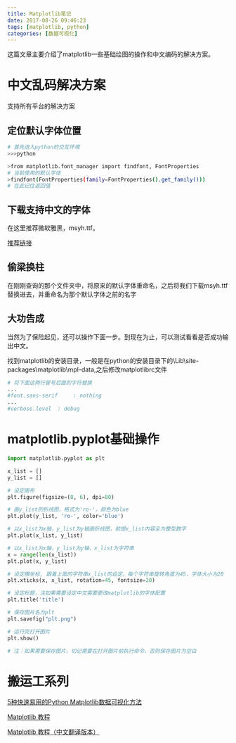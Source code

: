 ```yaml
---
title: Matplotlib笔记
date: 2017-08-26 09:46:23
tags: [matplotlib, python]
categories: [数据可视化]
---
```

这篇文章主要介绍了matplotlib一些基础绘图的操作和中文编码的解决方案。

<!-- more -->

# 中文乱码解决方案

支持所有平台的解决方案

## 定位默认字体位置

```bash
# 首先进入python的交互环境
>>>python

>from matplotlib.font_manager import findfont, FontProperties
# 当前使用的默认字体
>findfont(FontProperties(family=FontProperties().get_family()))
# 在此记住返回值
```

## 下载支持中文的字体

在这里推荐微软雅黑，msyh.ttf。

[推荐链接](http://www.monmonkey.com/sonota/font1/getfont.html)

## 偷梁换柱

在刚刚查询的那个文件夹中，将原来的默认字体重命名，之后将我们下载msyh.ttf替换进去，并重命名为那个默认字体之前的名字

## 大功告成

当然为了保险起见，还可以操作下面一步。到现在为止，可以测试看看是否成功输出中文。

找到matplotlib的安装目录，一般是在python的安装目录下的\Lib\site-packages\matplotlib\mpl-data,之后修改matplotlibrc文件

```bash
# 将下面这两行冒号后面的字符替换
...
#font.sans-serif     : nothing
...
#verbose.level  : debug
```

# matplotlib.pyplot基础操作

```python
import matplotlib.pyplot as plt

x_list = []
y_list = []

# 设定画布
plt.figure(figsize=(8, 6), dpi=80)

# 画y_list的折线图，格式为'ro-'，颜色为blue
plt.plot(y_list, 'ro-', color='blue')

# 以x_list为x轴，y_list为y轴画折线图，前提x_list内容全为整型数字
plt.plot(x_list, y_list)

# 以x_list为x轴，y_list为y轴，x_list为字符串
x = range(len(x_list))
plt.plot(x, y_list)

# 设定横坐标, 跟着上面的字符串x_list的设定，每个字符串旋转角度为45，字体大小为20
plt.xticks(x, x_list, rotation=45, fontsize=20)

# 设定标题，注如果需要设定中文需要更改matplotlib的字体配置
plt.title('title')

# 保存图片名为plt
plt.savefig("plt.png")

# 运行完打开图片
plt.show()

# 注：如果需要保存图片，切记需要在打开图片前执行命令，否则保存图片为空白
```

# 搬运工系列

[5种快速易用的Python Matplotlib数据可视化方法](https://juejin.im/post/5a9e14726fb9a028b86d87c9)

[Matplotlib 教程](http://www.labri.fr/perso/nrougier/teaching/matplotlib/)

[Matplotlib 教程（中文翻译版本）](https://liam0205.me/2014/09/11/matplotlib-tutorial-zh-cn/)
